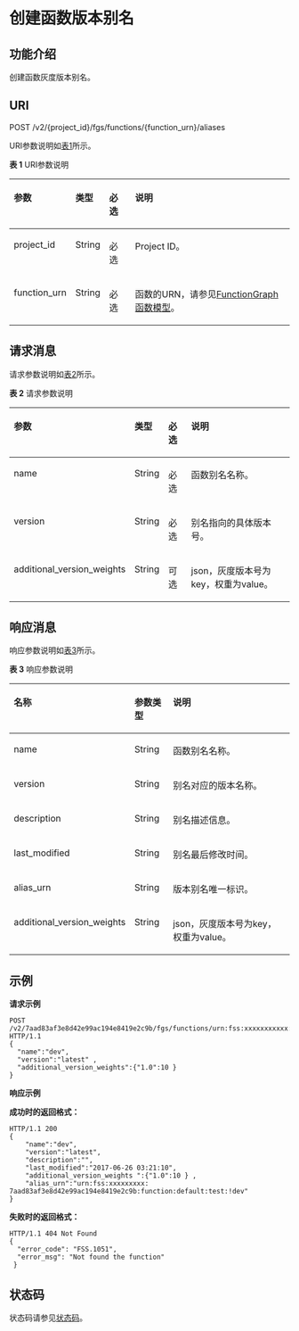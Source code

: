 # 创建函数版本别名<a name="ZH-CN_TOPIC_0159444337"></a>

## 功能介绍<a name="section48250732"></a>

创建函数灰度版本别名。

## URI<a name="section31603404"></a>

POST /v2/\{project\_id\}/fgs/functions/\{function\_urn\}/aliases

URI参数说明如[表1](#d0e4200)所示。

**表 1**  URI参数说明

<a name="d0e4200"></a>
<table><thead align="left"><tr id="row65399430"><th class="cellrowborder" valign="top" width="15%" id="mcps1.2.5.1.1"><p id="p62862473"><a name="p62862473"></a><a name="p62862473"></a>参数</p>
</th>
<th class="cellrowborder" valign="top" width="10%" id="mcps1.2.5.1.2"><p id="p58695561"><a name="p58695561"></a><a name="p58695561"></a>类型</p>
</th>
<th class="cellrowborder" valign="top" width="10%" id="mcps1.2.5.1.3"><p id="p56719981"><a name="p56719981"></a><a name="p56719981"></a>必选</p>
</th>
<th class="cellrowborder" valign="top" width="65%" id="mcps1.2.5.1.4"><p id="p30915742"><a name="p30915742"></a><a name="p30915742"></a>说明</p>
</th>
</tr>
</thead>
<tbody><tr id="row21147139"><td class="cellrowborder" valign="top" width="15%" headers="mcps1.2.5.1.1 "><p id="p35196676"><a name="p35196676"></a><a name="p35196676"></a>project_id</p>
</td>
<td class="cellrowborder" valign="top" width="10%" headers="mcps1.2.5.1.2 "><p id="p32358539"><a name="p32358539"></a><a name="p32358539"></a>String</p>
</td>
<td class="cellrowborder" valign="top" width="10%" headers="mcps1.2.5.1.3 "><p id="p3795965"><a name="p3795965"></a><a name="p3795965"></a>必选</p>
</td>
<td class="cellrowborder" valign="top" width="65%" headers="mcps1.2.5.1.4 "><p id="p39037764"><a name="p39037764"></a><a name="p39037764"></a>Project ID。</p>
</td>
</tr>
<tr id="row15795563"><td class="cellrowborder" valign="top" width="15%" headers="mcps1.2.5.1.1 "><p id="p4372236"><a name="p4372236"></a><a name="p4372236"></a>function_urn</p>
</td>
<td class="cellrowborder" valign="top" width="10%" headers="mcps1.2.5.1.2 "><p id="p18606837"><a name="p18606837"></a><a name="p18606837"></a>String</p>
</td>
<td class="cellrowborder" valign="top" width="10%" headers="mcps1.2.5.1.3 "><p id="p30758863"><a name="p30758863"></a><a name="p30758863"></a>必选</p>
</td>
<td class="cellrowborder" valign="top" width="65%" headers="mcps1.2.5.1.4 "><p id="p8440002"><a name="p8440002"></a><a name="p8440002"></a>函数的URN，请参见<a href="FunctionGraph函数模型.md">FunctionGraph函数模型</a>。</p>
</td>
</tr>
</tbody>
</table>

## 请求消息<a name="section15995186"></a>

请求参数说明如[表2](#d0e4250)所示。

**表 2**  请求参数说明

<a name="d0e4250"></a>
<table><thead align="left"><tr id="row17128889"><th class="cellrowborder" valign="top" width="20%" id="mcps1.2.5.1.1"><p id="p45262787"><a name="p45262787"></a><a name="p45262787"></a>参数</p>
</th>
<th class="cellrowborder" valign="top" width="10%" id="mcps1.2.5.1.2"><p id="p42407121"><a name="p42407121"></a><a name="p42407121"></a>类型</p>
</th>
<th class="cellrowborder" valign="top" width="10%" id="mcps1.2.5.1.3"><p id="p12424780"><a name="p12424780"></a><a name="p12424780"></a>必选</p>
</th>
<th class="cellrowborder" valign="top" width="60%" id="mcps1.2.5.1.4"><p id="p66883099"><a name="p66883099"></a><a name="p66883099"></a>说明</p>
</th>
</tr>
</thead>
<tbody><tr id="row48821927"><td class="cellrowborder" valign="top" width="20%" headers="mcps1.2.5.1.1 "><p id="p62261975"><a name="p62261975"></a><a name="p62261975"></a>name</p>
</td>
<td class="cellrowborder" valign="top" width="10%" headers="mcps1.2.5.1.2 "><p id="p10055187"><a name="p10055187"></a><a name="p10055187"></a>String</p>
</td>
<td class="cellrowborder" valign="top" width="10%" headers="mcps1.2.5.1.3 "><p id="p9163844"><a name="p9163844"></a><a name="p9163844"></a>必选</p>
</td>
<td class="cellrowborder" valign="top" width="60%" headers="mcps1.2.5.1.4 "><p id="p4073938"><a name="p4073938"></a><a name="p4073938"></a>函数别名名称。</p>
</td>
</tr>
<tr id="row36665447"><td class="cellrowborder" valign="top" width="20%" headers="mcps1.2.5.1.1 "><p id="p17111243"><a name="p17111243"></a><a name="p17111243"></a>version</p>
</td>
<td class="cellrowborder" valign="top" width="10%" headers="mcps1.2.5.1.2 "><p id="p43833406"><a name="p43833406"></a><a name="p43833406"></a>String</p>
</td>
<td class="cellrowborder" valign="top" width="10%" headers="mcps1.2.5.1.3 "><p id="p60845035"><a name="p60845035"></a><a name="p60845035"></a>必选</p>
</td>
<td class="cellrowborder" valign="top" width="60%" headers="mcps1.2.5.1.4 "><p id="p29500792"><a name="p29500792"></a><a name="p29500792"></a>别名指向的具体版本号。</p>
</td>
</tr>
<tr id="row11551174612197"><td class="cellrowborder" valign="top" width="20%" headers="mcps1.2.5.1.1 "><p id="p10247121152012"><a name="p10247121152012"></a><a name="p10247121152012"></a>additional_version_weights</p>
</td>
<td class="cellrowborder" valign="top" width="10%" headers="mcps1.2.5.1.2 "><p id="p112471119204"><a name="p112471119204"></a><a name="p112471119204"></a>String</p>
</td>
<td class="cellrowborder" valign="top" width="10%" headers="mcps1.2.5.1.3 "><p id="p12477172011"><a name="p12477172011"></a><a name="p12477172011"></a>可选</p>
</td>
<td class="cellrowborder" valign="top" width="60%" headers="mcps1.2.5.1.4 "><p id="p92471816206"><a name="p92471816206"></a><a name="p92471816206"></a>json，灰度版本号为key，权重为value。</p>
</td>
</tr>
</tbody>
</table>

## 响应消息<a name="section9738950"></a>

响应参数说明如[表3](#table394445163918)所示。    

**表 3**  响应参数说明

<a name="table394445163918"></a>
<table><thead align="left"><tr id="row5944851163912"><th class="cellrowborder" valign="top" width="20%" id="mcps1.2.4.1.1"><p id="p7944165193912"><a name="p7944165193912"></a><a name="p7944165193912"></a>名称</p>
</th>
<th class="cellrowborder" valign="top" width="15%" id="mcps1.2.4.1.2"><p id="p494413519391"><a name="p494413519391"></a><a name="p494413519391"></a>参数类型</p>
</th>
<th class="cellrowborder" valign="top" width="65%" id="mcps1.2.4.1.3"><p id="p159441351193918"><a name="p159441351193918"></a><a name="p159441351193918"></a>说明</p>
</th>
</tr>
</thead>
<tbody><tr id="row656714506269"><td class="cellrowborder" valign="top" width="20%" headers="mcps1.2.4.1.1 "><p id="p1213641152919"><a name="p1213641152919"></a><a name="p1213641152919"></a>name</p>
</td>
<td class="cellrowborder" valign="top" width="15%" headers="mcps1.2.4.1.2 "><p id="p142135417295"><a name="p142135417295"></a><a name="p142135417295"></a>String</p>
</td>
<td class="cellrowborder" valign="top" width="65%" headers="mcps1.2.4.1.3 "><p id="p1421384119295"><a name="p1421384119295"></a><a name="p1421384119295"></a>函数别名名称。</p>
</td>
</tr>
<tr id="row1447114561264"><td class="cellrowborder" valign="top" width="20%" headers="mcps1.2.4.1.1 "><p id="p4213941182914"><a name="p4213941182914"></a><a name="p4213941182914"></a>version</p>
</td>
<td class="cellrowborder" valign="top" width="15%" headers="mcps1.2.4.1.2 "><p id="p9213341192920"><a name="p9213341192920"></a><a name="p9213341192920"></a>String</p>
</td>
<td class="cellrowborder" valign="top" width="65%" headers="mcps1.2.4.1.3 "><p id="p321310414293"><a name="p321310414293"></a><a name="p321310414293"></a>别名对应的版本名称。</p>
</td>
</tr>
<tr id="row171881259182617"><td class="cellrowborder" valign="top" width="20%" headers="mcps1.2.4.1.1 "><p id="p19213124142917"><a name="p19213124142917"></a><a name="p19213124142917"></a>description</p>
</td>
<td class="cellrowborder" valign="top" width="15%" headers="mcps1.2.4.1.2 "><p id="p1213144152913"><a name="p1213144152913"></a><a name="p1213144152913"></a>String</p>
</td>
<td class="cellrowborder" valign="top" width="65%" headers="mcps1.2.4.1.3 "><p id="p152131417294"><a name="p152131417294"></a><a name="p152131417294"></a>别名描述信息。</p>
</td>
</tr>
<tr id="row152771626162720"><td class="cellrowborder" valign="top" width="20%" headers="mcps1.2.4.1.1 "><p id="p3213241172911"><a name="p3213241172911"></a><a name="p3213241172911"></a>last_modified</p>
</td>
<td class="cellrowborder" valign="top" width="15%" headers="mcps1.2.4.1.2 "><p id="p121454162919"><a name="p121454162919"></a><a name="p121454162919"></a>String</p>
</td>
<td class="cellrowborder" valign="top" width="65%" headers="mcps1.2.4.1.3 "><p id="p1621414112915"><a name="p1621414112915"></a><a name="p1621414112915"></a>别名最后修改时间。</p>
</td>
</tr>
<tr id="row143501123142714"><td class="cellrowborder" valign="top" width="20%" headers="mcps1.2.4.1.1 "><p id="p122141041162912"><a name="p122141041162912"></a><a name="p122141041162912"></a>alias_urn</p>
</td>
<td class="cellrowborder" valign="top" width="15%" headers="mcps1.2.4.1.2 "><p id="p11214204112298"><a name="p11214204112298"></a><a name="p11214204112298"></a>String</p>
</td>
<td class="cellrowborder" valign="top" width="65%" headers="mcps1.2.4.1.3 "><p id="p1421410413290"><a name="p1421410413290"></a><a name="p1421410413290"></a>版本别名唯一标识。</p>
</td>
</tr>
<tr id="row12860539122016"><td class="cellrowborder" valign="top" width="20%" headers="mcps1.2.4.1.1 "><p id="p98601639152013"><a name="p98601639152013"></a><a name="p98601639152013"></a>additional_version_weights</p>
</td>
<td class="cellrowborder" valign="top" width="15%" headers="mcps1.2.4.1.2 "><p id="p188441453192019"><a name="p188441453192019"></a><a name="p188441453192019"></a>String</p>
</td>
<td class="cellrowborder" valign="top" width="65%" headers="mcps1.2.4.1.3 "><p id="p14860173916208"><a name="p14860173916208"></a><a name="p14860173916208"></a>json，灰度版本号为key，权重为value。</p>
</td>
</tr>
</tbody>
</table>

## 示例<a name="section204941572174"></a>

**请求示例**

```
POST /v2/7aad83af3e8d42e99ac194e8419e2c9b/fgs/functions/urn:fss:xxxxxxxxxxx:7aad83af3e8d42e99ac194e8419e2c9b:function:default:test:latest/aliases HTTP/1.1 
{ 
  "name":"dev", 
  "version":"latest" ,
  "additional_version_weights":{"1.0":10 } 
}
```

**响应示例**

**成功时的返回格式：**

```
HTTP/1.1 200
{ 
    "name":"dev",  
    "version":"latest", 
    "description":"", 
    "last_modified":"2017-06-26 03:21:10", 
    "additional_version_weights ":{"1.0":10 } ,
    "alias_urn":"urn:fss:xxxxxxxxx: 7aad83af3e8d42e99ac194e8419e2c9b:function:default:test:!dev" 
}
```

**失败时的返回格式：**

```
HTTP/1.1 404 Not Found
{ 
  "error_code": "FSS.1051", 
  "error_msg": "Not found the function" 
 }
```

## 状态码<a name="section20541689"></a>

状态码请参见[状态码](状态码.md)。

